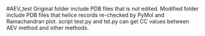 #AEV_test
Original folder include PDB files that is not edited.
Modified folder include PDB files that helice records re-checked by PyMol and Ramachandran plot.
script test.py and tst.py can get CC values between AEV method and other methods.
